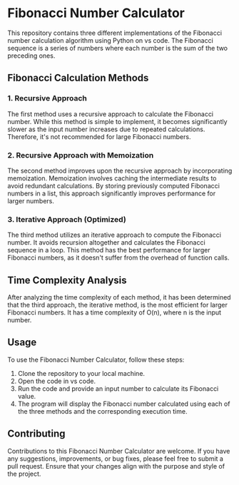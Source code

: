 # Fibonacci Number Calculator

This repository contains three different implementations of the Fibonacci number calculation algorithm using Python on vs code. The Fibonacci sequence is a series of numbers where each number is the sum of the two preceding ones.

## Fibonacci Calculation Methods

### 1. Recursive Approach

The first method uses a recursive approach to calculate the Fibonacci number. While this method is simple to implement, it becomes significantly slower as the input number increases due to repeated calculations. Therefore, it's not recommended for large Fibonacci numbers.

### 2. Recursive Approach with Memoization

The second method improves upon the recursive approach by incorporating memoization. Memoization involves caching the intermediate results to avoid redundant calculations. By storing previously computed Fibonacci numbers in a list, this approach significantly improves performance for larger numbers.

### 3. Iterative Approach (Optimized)

The third method utilizes an iterative approach to compute the Fibonacci number. It avoids recursion altogether and calculates the Fibonacci sequence in a loop. This method has the best performance for larger Fibonacci numbers, as it doesn't suffer from the overhead of function calls.

## Time Complexity Analysis

After analyzing the time complexity of each method, it has been determined that the third approach, the iterative method, is the most efficient for larger Fibonacci numbers. It has a time complexity of O(n), where n is the input number.

## Usage

To use the Fibonacci Number Calculator, follow these steps:

1. Clone the repository to your local machine.
2. Open the code in vs code.
3. Run the code and provide an input number to calculate its Fibonacci value.
4. The program will display the Fibonacci number calculated using each of the three methods and the corresponding execution time.


## Contributing

Contributions to this Fibonacci Number Calculator are welcome. If you have any suggestions, improvements, or bug fixes, please feel free to submit a pull request. Ensure that your changes align with the purpose and style of the project.
